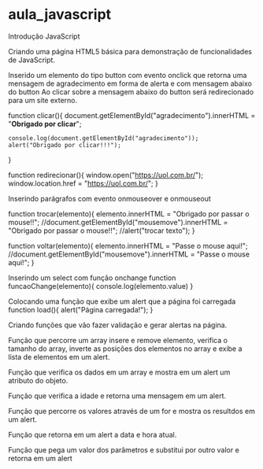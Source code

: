 # aula_javascript

Introdução JavaScript

Criando uma página HTML5 básica para demonstração de funcionalidades de JavaScript.

Inserido um elemento do tipo button com evento onclick que retorna uma mensagem de agradecimento em forma de alerta
e com mensagem abaixo do button
Ao clicar sobre a mensagem abaixo do button será redirecionado para um site externo.

function clicar(){
    document.getElementById("agradecimento").innerHTML = "<b>Obrigado por clicar</b>";

    console.log(document.getElementById("agradecimento"));
    alert("Obrigado por clicar!!!");
}

function redirecionar(){
    window.open("https://uol.com.br/");
    window.location.href = "https://uol.com.br/";
} 

Inserindo parágrafos com evento onmouseover e onmouseout

function trocar(elemento){
    elemento.innerHTML = "Obrigado por passar o mouse!!";
    //document.getElementById("mousemove").innerHTML = "Obrigado por passar o mouse!!";
    //alert("trocar texto");
}

function voltar(elemento){
    elemento.innerHTML = "Passe o mouse aqui!";
   //document.getElementById("mousemove").innerHTML = "Passe o mouse aqui!";
}

Inserindo um select com função onchange
function funcaoChange(elemento){
    console.log(elemento.value)
}

Colocando uma função que exibe um alert que a página foi carregada
function load(){
    alert("Página carregada!");
}

Criando funções que vão fazer validação e gerar alertas na página.

Função que percorre um array insere e remove elemento, verifica o tamanho do array,
inverte as posições dos elementos no array e exibe a lista de elementos em um alert.

Função que verifica os dados em um array e mostra em um alert um atributo do objeto.

Função que verifica a idade e retorna uma mensagem em um alert.

Função que percorre os valores através de um for e mostra os resultdos em um alert.

Função que retorna em um alert a data e hora atual.

Função que pega um valor dos parâmetros e substitui por outro valor e retorna em um alert
